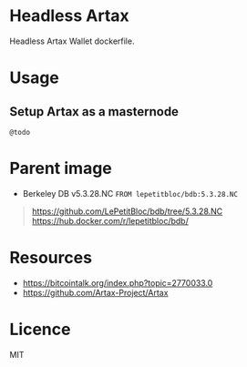 # Headless Artax
Headless Artax Wallet dockerfile.

# Usage
## Setup Artax as a masternode
```
@todo
```

# Parent image
- Berkeley DB v5.3.28.NC
`FROM lepetitbloc/bdb:5.3.28.NC`
> https://github.com/LePetitBloc/bdb/tree/5.3.28.NC
> https://hub.docker.com/r/lepetitbloc/bdb/

# Resources
- https://bitcointalk.org/index.php?topic=2770033.0
- https://github.com/Artax-Project/Artax

# Licence
MIT